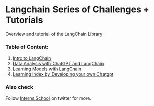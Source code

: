 # Langchain Series of Challenges + Tutorials 

Overview and tutorial of the LangChain Library

### Table of Content:
1. [Intro to LangChain](https://github.com/shahzaibkhan/learning-langchain/blob/main/Learning_LangChain_00.ipynb)
2. [Data Analysis with ChatGPT and LangChain](https://github.com/shahzaibkhan/learning-langchain/blob/main/Learning_LangChain_01.ipynb)
3. [Learning Models with LangChain](https://github.com/shahzaibkhan/learning-langchain/blob/main/Learning_LangChain_02.ipynb)
4. [Learning Index by Developing your own Chatgpt](https://github.com/shahzaibkhan/learning-langchain/blob/main/Learning_LangChain_03.ipynb)


### Also check
Follow [Interns School](https://twitter.com/InternsSchool) on twitter for more.

